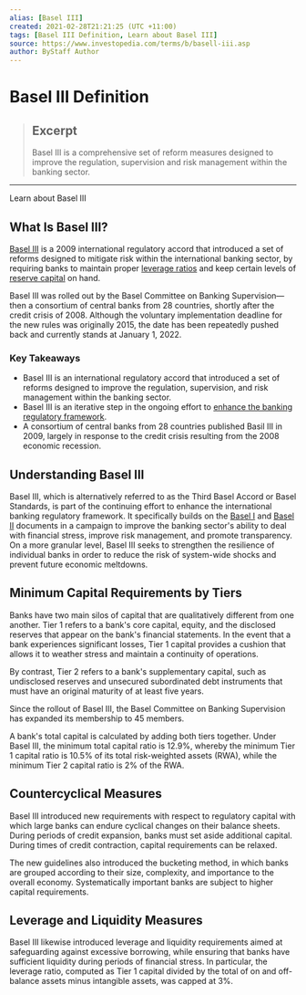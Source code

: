 ```yaml
---
alias: [Basel III]
created: 2021-02-28T21:21:25 (UTC +11:00)
tags: [Basel III Definition, Learn about Basel III]
source: https://www.investopedia.com/terms/b/basell-iii.asp
author: ByStaff Author
---
```


# Basel III Definition

> ## Excerpt
> Basel III is a comprehensive set of reform measures designed to improve the regulation, supervision and risk management within the banking sector.

---

Learn about Basel III
## What Is Basel III?

[Basel III](https://www.investopedia.com/articles/economics/10/understanding-basel-3-regulations.asp) is a 2009 international regulatory accord that introduced a set of reforms designed to mitigate risk within the international banking sector, by requiring banks to maintain proper [leverage ratios](https://www.investopedia.com/terms/l/leverageratio.asp) and keep certain levels of [reserve capital](https://www.investopedia.com/terms/c/capitalrequirement.asp) on hand.

Basel III was rolled out by the Basel Committee on Banking Supervision—then a consortium of central banks from 28 countries, shortly after the credit crisis of 2008. Although the voluntary implementation deadline for the new rules was originally 2015, the date has been repeatedly pushed back and currently stands at January 1, 2022.

### Key Takeaways

-   Basel III is an international regulatory accord that introduced a set of reforms designed to improve the regulation, supervision, and risk management within the banking sector.
-   Basel III is an iterative step in the ongoing effort to [enhance the banking regulatory framework](https://www.investopedia.com/ask/answers/062515/what-minimum-capital-adequacy-ratio-must-be-attained-under-basel-iii.asp).
-   A consortium of central banks from 28 countries published Basil III in 2009, largely in response to the credit crisis resulting from the 2008 economic recession.

## Understanding Basel III

Basel III, which is alternatively referred to as the Third Basel Accord or Basel Standards, is part of the continuing effort to enhance the international banking regulatory framework. It specifically builds on the [Basel I](https://www.investopedia.com/terms/b/basel_i.asp) and [Basel II](https://www.investopedia.com/terms/b/baselii.asp) documents in a campaign to improve the banking sector's ability to deal with financial stress, improve risk management, and promote transparency. On a more granular level, Basel III seeks to strengthen the resilience of individual banks in order to reduce the risk of system-wide shocks and prevent future economic meltdowns.

## Minimum Capital Requirements by Tiers

Banks have two main silos of capital that are qualitatively different from one another. Tier 1 refers to a bank's core capital, equity, and the disclosed reserves that appear on the bank's financial statements. In the event that a bank experiences significant losses, Tier 1 capital provides a cushion that allows it to weather stress and maintain a continuity of operations.

By contrast, Tier 2 refers to a bank's supplementary capital, such as undisclosed reserves and unsecured subordinated debt instruments that must have an original maturity of at least five years.

Since the rollout of Basel III, the Basel Committee on Banking Supervision has expanded its membership to 45 members.

A bank's total capital is calculated by adding both tiers together. Under Basel III, the minimum total capital ratio is 12.9%, whereby the minimum Tier 1 capital ratio is 10.5% of its total risk-weighted assets (RWA), while the minimum Tier 2 capital ratio is 2% of the RWA.

## Countercyclical Measures

Basel III introduced new requirements with respect to regulatory capital with which large banks can endure cyclical changes on their balance sheets. During periods of credit expansion, banks must set aside additional capital. During times of credit contraction, capital requirements can be relaxed.

The new guidelines also introduced the bucketing method, in which banks are grouped according to their size, complexity, and importance to the overall economy. Systematically important banks are subject to higher capital requirements.

## Leverage and Liquidity Measures

Basel III likewise introduced leverage and liquidity requirements aimed at safeguarding against excessive borrowing, while ensuring that banks have sufficient liquidity during periods of financial stress. In particular, the leverage ratio, computed as Tier 1 capital divided by the total of on and off-balance assets minus intangible assets, was capped at 3%.
